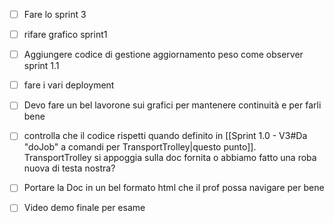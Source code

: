 
- [ ] Fare lo sprint 3
- [ ] rifare grafico sprint1
- [ ] Aggiungere codice di gestione aggiornamento peso come observer sprint 1.1
- [ ] fare i vari deployment
- [ ] Devo fare un bel lavorone sui grafici per mantenere continuità e per farli bene
- [ ] controlla che il codice rispetti quando definito in [[Sprint 1.0 - V3#Da "doJob" a comandi per TransportTrolley|questo punto]]. TransportTrolley si appoggia sulla doc fornita o abbiamo fatto una roba nuova di testa nostra?

- [ ] Portare la Doc in un bel formato html che il prof possa navigare per bene
- [ ] Video demo finale per esame


